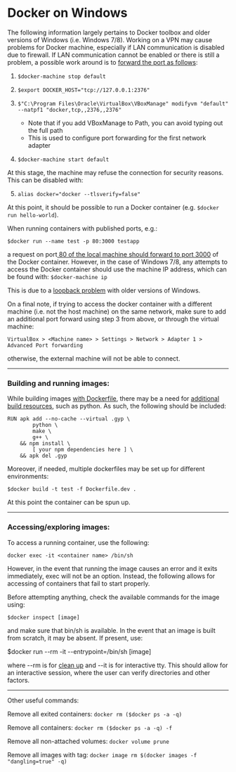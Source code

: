 # Docker on Windows

The following information largely pertains to Docker toolbox and older versions of Windows (i.e. Windows 7/8). Working on a VPN may cause problems for Docker machine, especially if LAN communication is disabled due to firewall. If LAN communication cannot be enabled or there is still a problem, a possible work around is to [forward the port as follows](https://www.iancollington.com/docker-and-cisco-anyconnect-vpn/ "forward the port as follows"):

1. `$docker-machine stop default`

1. `$export DOCKER_HOST="tcp://127.0.0.1:2376"`

1. `$"C:\Program Files\Oracle\VirtualBox\VBoxManage" modifyvm "default" --natpf1 "docker,tcp,,2376,,2376"`
    * Note that if you add VBoxManage to Path, you can avoid typing out the full path
    * This is used to configure port forwarding for the first network adapter

1. `$docker-machine start default`

At this stage, the machine may refuse the connection for security reasons. This can be disabled with:

5. `alias docker="docker --tlsverify=false"`

At this point, it should be possible to run a Docker container (e.g. `$docker run hello-world`).

When running containers with published ports, e.g.:

`$docker run --name test -p 80:3000 testapp`

a request on port[ 80 of the local machine should forward to port 3000](https://docs.docker.com/get-started/part2/#run-the-app " 80 of the local machine should forward to port 3000") of the Docker container. However, in the case of Windows 7/8, any attempts to access the Docker container should use the machine IP address, which can be found with:
`$docker-machine ip`

This is due to a [loopback problem](https://blog.sixeyed.com/published-ports-on-windows-containers-dont-do-loopback/ "loopback problem") with older versions of Windows.

On a final note, if trying to access the docker container with a different machine (i.e. not the host machine) on the same network, make sure to add an additional port forward using step 3 from above, or through the virtual machine:

`VirtualBox > <Machine name> > Settings > Network > Adapter 1 > Advanced Port forwarding`

otherwise, the external machine will not be able to connect.

----------------
### Building and running images:

While building images [with Dockerfile](https://nodejs.org/en/docs/guides/nodejs-docker-webapp/ "with the Dockerfile"), there may be a need for [additional build resources](https://github.com/nodejs/docker-node/issues/282 "additional build resources"), such as python. As such, the following should be included:

```
RUN apk add --no-cache --virtual .gyp \
        python \
        make \
        g++ \
    && npm install \
        [ your npm dependencies here ] \
    && apk del .gyp
```

Moreover, if needed, multiple dockerfiles may be set up for different environments:

`$docker build -t test -f Dockerfile.dev .`

At this point the container can be spun up.

----------------
### Accessing/exploring images:

To access a running container, use the following:

`docker exec -it <container name> /bin/sh`

However, in the event that running the image causes an error and it exits immediately, exec will not be an option. Instead, the following allows for accessing of containers that fail to start properly.

Before attempting anything, check the available commands for the image using:

`$docker inspect [image]`

and make sure that bin/sh is available. In the event that an image is built from scratch, it may be absent. If present, use:

$docker run -\-rm -it -\-entrypoint=/bin/sh [image]

where -\-rm is for [clean up](https://docs.docker.com/engine/reference/run/#clean-up---rm) and -\-it is for interactive tty. This should allow for an interactive session, where the user can verify directories and other factors.

----------------------

Other useful commands:

Remove all exited containers: `docker rm ($docker ps -a -q)`

Remove all containers: `docker rm ($docker ps -a -q) -f`

Remove all non-attached volumes: `docker volume prune`

Remove all images with <none> tag: `docker image rm $(docker images -f "dangling=true" -q)`
